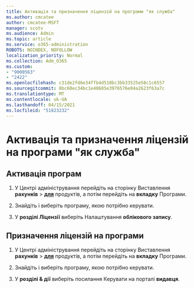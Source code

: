```yaml
---
title: Активація та призначення ліцензій на програми "як служба"
ms.author: cmcatee
author: cmcatee-MSFT
manager: scotv
ms.audience: Admin
ms.topic: article
ms.service: o365-administration
ROBOTS: NOINDEX, NOFOLLOW
localization_priority: Normal
ms.collection: Adm_O365
ms.custom:
- "9000563"
- "2422"
ms.openlocfilehash: c31de2fd6e34ffb4d510bc3bb33525e58c1c6557
ms.sourcegitcommit: 8bc60ec34bc1e40685e3976576e04a2623f63a7c
ms.translationtype: MT
ms.contentlocale: uk-UA
ms.lasthandoff: 04/15/2021
ms.locfileid: "51823232"
---
```

# <a name="activate-and-assign-software-as-a-service-app-licenses"></a>Активація та призначення ліцензій на програми "як служба" 

## <a name="to-activate-apps"></a>Активація програм

1. У Центрі адміністрування перейдіть на сторінку Виставлення **рахунків**  >  **[для](https://go.microsoft.com/fwlink/p/?linkid=842054)** продуктів, а потім перейдіть на **вкладку** Програми.

2. Знайдіть і виберіть програму, якою потрібно керувати.

3. У **розділі Ліцензії** виберіть Налаштування **облікового запису**.  

## <a name="to-assign-app-licenses"></a>Призначення ліцензій на програми

1. У Центрі адміністрування перейдіть на сторінку Виставлення **рахунків**  >  **[для](https://go.microsoft.com/fwlink/p/?linkid=842054)** продуктів, а потім перейдіть на **вкладку** Програми.

2. Знайдіть і виберіть програму, якою потрібно керувати.  

3. У **розділі & дії** виберіть посилання Керувати на порталі **видавця**.
